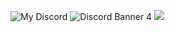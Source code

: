 ![My Discord](https://discord-readme-badge.vercel.app/api?id=902674664176910427)
<img src="https://discordapp.com/api/guilds/791656707930849311/widget.png?style=banner4" alt="Discord Banner 4"/>
![](https://komarev.com/ghpvc/?username=Sismei&color=dc143c)
